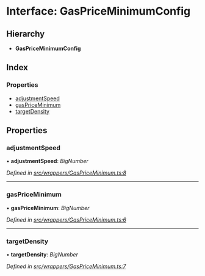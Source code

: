# Interface: GasPriceMinimumConfig

## Hierarchy

* **GasPriceMinimumConfig**

## Index

### Properties

* [adjustmentSpeed](_wrappers_gaspriceminimum_.gaspriceminimumconfig.md#adjustmentspeed)
* [gasPriceMinimum](_wrappers_gaspriceminimum_.gaspriceminimumconfig.md#gaspriceminimum)
* [targetDensity](_wrappers_gaspriceminimum_.gaspriceminimumconfig.md#targetdensity)

## Properties

###  adjustmentSpeed

• **adjustmentSpeed**: *BigNumber*

*Defined in [src/wrappers/GasPriceMinimum.ts:8](https://github.com/celo-org/celo-monorepo/blob/master/packages/contractkit/src/wrappers/GasPriceMinimum.ts#L8)*

___

###  gasPriceMinimum

• **gasPriceMinimum**: *BigNumber*

*Defined in [src/wrappers/GasPriceMinimum.ts:6](https://github.com/celo-org/celo-monorepo/blob/master/packages/contractkit/src/wrappers/GasPriceMinimum.ts#L6)*

___

###  targetDensity

• **targetDensity**: *BigNumber*

*Defined in [src/wrappers/GasPriceMinimum.ts:7](https://github.com/celo-org/celo-monorepo/blob/master/packages/contractkit/src/wrappers/GasPriceMinimum.ts#L7)*
